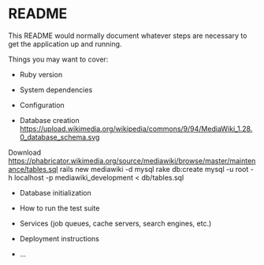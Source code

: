 # README

This README would normally document whatever steps are necessary to get the
application up and running.

Things you may want to cover:

* Ruby version

* System dependencies

* Configuration

* Database creation
https://upload.wikimedia.org/wikipedia/commons/9/94/MediaWiki_1.28.0_database_schema.svg

Download https://phabricator.wikimedia.org/source/mediawiki/browse/master/maintenance/tables.sql
rails new mediawiki -d mysql
rake db:create
mysql -u root -h localhost -p mediawiki_development < db/tables.sql

* Database initialization

* How to run the test suite

* Services (job queues, cache servers, search engines, etc.)

* Deployment instructions

* ...
